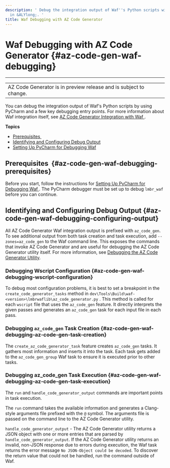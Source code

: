 ```yaml
---
description: ' Debug the integration output of Waf''s Python scripts with PyCharm
  in &ALYlong;. '
title: Waf Debugging with AZ Code Generator
---
```

# Waf Debugging with AZ Code Generator {#az-code-gen-waf-debugging}


****

|  |
| --- |
| AZ Code Generator is in preview release and is subject to change\. |

 You can debug the integration output of Waf's Python scripts by using PyCharm and a few key debugging entry points\. For more information about Waf integration itself, see [AZ Code Generator Integration with Waf ](/docs/userguide/codegen/waf-integration.md)\.

**Topics**
+ [Prerequisites ](#az-code-gen-waf-debugging-prerequisites)
+ [Identifying and Configuring Debug Output](#az-code-gen-waf-debugging-configuring-output)
+ [Setting Up PyCharm for Debugging Waf](/docs/userguide/codegen/pycharm.md)

## Prerequisites  {#az-code-gen-waf-debugging-prerequisites}

 Before you start, follow the instructions for [Setting Up PyCharm for Debugging Waf ](/docs/userguide/codegen/pycharm.md)\. The PyCharm debugger must be set up to debug `lmbr_waf` before you can continue\.

## Identifying and Configuring Debug Output {#az-code-gen-waf-debugging-configuring-output}

 All AZ Code Generator Waf integration output is prefixed with `az_code_gen`\. To see additional output from both task creation and task execution, add `--zones=az_code_gen` to the Waf command line\. This exposes the commands that invoke AZ Code Generator and are useful for debugging the AZ Code Generator utility itself\. For more information, see [Debugging the AZ Code Generator Utility](/docs/userguide/codegen/utility-debugging.md)\.

### Debugging Wscript Configuration {#az-code-gen-waf-debugging-wscript-configuration}

 To debug most configuration problems, it is best to set a breakpoint in the `create_code_generator_tasks` method in `dev\Tools\Build\waf-<version>\lmbrwaflib\az_code_generator.py` \. This method is called for each `wscript` file that uses the `az_code_gen` feature\. It directly interprets the given passes and generates an `az_code_gen` task for each input file in each pass\. 

### Debugging `az_code_gen` Task Creation {#az-code-gen-waf-debugging-az-code-gen-task-creation}

 The `create_az_code_generator_task` feature creates `az_code_gen` tasks\. It gathers most information and inserts it into the task\. Each task gets added to the `az_code_gen_group` Waf task to ensure it is executed prior to other tasks\.

### Debugging az\_code\_gen Task Execution {#az-code-gen-waf-debugging-az-code-gen-task-execution}

 The `run` and `handle_code_generator_output` commands are important points in task execution\. 

 The `run` command takes the available information and generates a Clang\-style arguments file prefixed with the `@` symbol\. The arguments file is passed on the command line to the AZ Code Generator utility\.

 `handle_code_generator_output` \- The AZ Code Generator utility returns a JSON object with one or more entries that are parsed by `handle_code_generator_output`\. If the AZ Code Generator utility returns an invalid, non\-JSON response due to errors during execution, the Waf task returns the error message `No JSON-Object could be decoded`\. To discover the return value that could not be handled, run the command outside of Waf\.